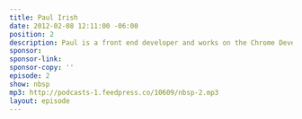 ```yaml
---
title: Paul Irish
date: 2012-02-08 12:11:00 -06:00
position: 2
description: Paul is a front end developer and works on the Chrome Developer relations team at Google. He’s a member of the jQuery team, and a lead developer on Modernizr and HTML5 Boilerplate. He’s also the creator of the sites MotherEffingHSL, MotherEffingTextShadow, and a bunch of mother effing other sites.
sponsor:
sponsor-link:
sponsor-copy: ''
episode: 2
show: nbsp
mp3: http://podcasts-1.feedpress.co/10609/nbsp-2.mp3
layout: episode
---
```


